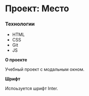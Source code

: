 # Проект: Место

### Технологии
* HTML
* CSS
* Git
* JS

**О проекте**

Учебный проект с модальным окном.


**Шрифт**

Испоьзуется шрифт Inter.
